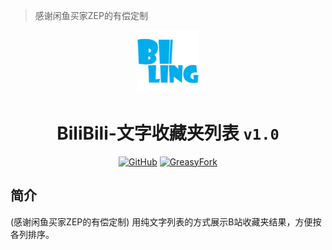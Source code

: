 > 感谢闲鱼买家ZEP的有偿定制

<div align="center">
    <img src="https://github.com/SynRGB/BiliBili-TextFavList/raw/main/%23README/icon/256.png" width="20%"/>
    <h1>BiliBili-文字收藏夹列表 <code>v1.0</code></h1>
	<p>
        <a href='https://github.com/SynRGB/BiliBili-TextFavList'><img src="https://img.shields.io/badge/-GitHub-3A3A3A?style=flat&amp;logo=GitHub&amp;logoColor=white" referrerpolicy="no-referrer" alt="GitHub"></a>
	    <a href='https://greasyfork.org/zh-CN/scripts/473215-bilibili-textfavlist'><img src="https://img.shields.io/badge/-GreasyFork-670000?style=flat&amp;logo=tampermonkey&amp;logoColor=white" referrerpolicy="no-referrer" alt="GreasyFork"></a>
    </p>
</div>

## 简介

(感谢闲鱼买家ZEP的有偿定制) 用纯文字列表的方式展示B站收藏夹结果，方便按各列排序。